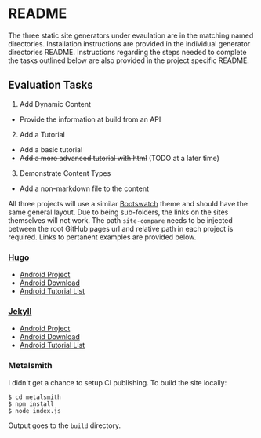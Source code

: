 # README

The three static site generators under evaulation are in the matching named directories. Installation instructions are provided in the individual generator directories README. Instructions regarding the steps needed to complete the tasks outlined below are also provided in the project specific README.

## Evaluation Tasks
1. Add Dynamic Content
  - Provide the information at build from an API
2. Add a Tutorial
  - Add a basic tutorial
  - ~~Add a more advanced tutorial with html~~ (TODO at a later time)
3. Demonstrate Content Types
  - Add a non-markdown file to the content

All three projects will use a similar [Bootswatch](https://bootswatch.com/) theme and should have the same general layout. Due to being sub-folders, the links on the sites themselves will not work. The path ```site-compare``` needs to be injected between the root GitHub pages url and relative path in each project is required. Links to pertanent examples are provided below.

### [Hugo](https://zglueck.github.io/site-compare/hugo)
- [Android Project](https://zglueck.github.io/site-compare/hugo/android)
- [Android Download](https://zglueck.github.io/site-compare/hugo/android/download)
- [Android Tutorial List](https://zglueck.github.io/site-compare/hugo/android-downloads)

### [Jekyll](https://zglueck.github.io/site-compare/jekyll)
- [Android Project](https://zglueck.github.io/site-compare/jekyll/android)
- [Android Download](https://zglueck.github.io/site-compare/jekyll/android/download)
- [Android Tutorial List](https://zglueck.github.io/site-compare/jekyll/android/tutorials)

### Metalsmith
I didn't get a chance to setup CI publishing. To build the site locally:
```
$ cd metalsmith
$ npm install
$ node index.js
```
Output goes to the ```build``` directory.